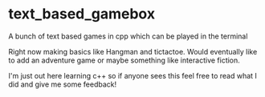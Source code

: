 # text_based_gamebox
A bunch of text based games in cpp which can be played in the terminal

Right now making basics like Hangman and tictactoe. Would eventually like to add an adventure game or maybe something like interactive fiction.

I'm just out here learning c++ so if anyone sees this feel free to read what I did and give me some feedback!
